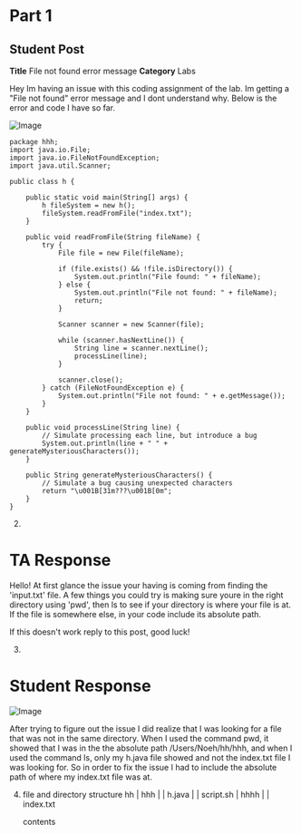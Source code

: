 # Part 1 
## Student Post
__Title__
File not found error message 
__Category__
Labs

Hey Im having an issue with this coding assignment of the lab. Im getting a "File not found" error message and I dont understand why. Below is the error and code I have so far. 



![Image](code_not_working.png)


```
package hhh;
import java.io.File;
import java.io.FileNotFoundException;
import java.util.Scanner;

public class h {

    public static void main(String[] args) {
        h fileSystem = new h();
        fileSystem.readFromFile("index.txt");
    }

    public void readFromFile(String fileName) {
        try {
            File file = new File(fileName);

            if (file.exists() && !file.isDirectory()) {
                System.out.println("File found: " + fileName);
            } else {
                System.out.println("File not found: " + fileName);
                return;
            }

            Scanner scanner = new Scanner(file);

            while (scanner.hasNextLine()) {
                String line = scanner.nextLine();
                processLine(line);
            }

            scanner.close();
        } catch (FileNotFoundException e) {
            System.out.println("File not found: " + e.getMessage());
        }
    }

    public void processLine(String line) {
        // Simulate processing each line, but introduce a bug
        System.out.println(line + " " + generateMysteriousCharacters());
    }

    public String generateMysteriousCharacters() {
        // Simulate a bug causing unexpected characters
        return "\u001B[31m???\u001B[0m";
    }
}
```
2)
# TA Response

Hello! At first glance the issue your having is coming from finding the 'input.txt' file. A few things you could try is making sure youre in the right directory using 'pwd', then ls to see if your directory is where your file is at. If the file is somewhere else, in your code include its absolute path.

If this doesn't work reply to this post, good luck! 

3)
# Student Response

![Image](code_working.png)

After trying to figure out the issue I did realize that I was looking for a file that was not in the same directory. When I used the command pwd, it showed that I was in the the absolute path /Users/Noeh/hh/hhh, and when I used the command ls, only my h.java file showed and not the index.txt file I was looking for. So in order to fix the issue I had to include the absolute path of where my index.txt file was at. 


4) file and directory structure
   hh
   |    hhh
   |    |    h.java
   |    |    script.sh
   |    hhhh
   |    |    index.txt

   contents 


